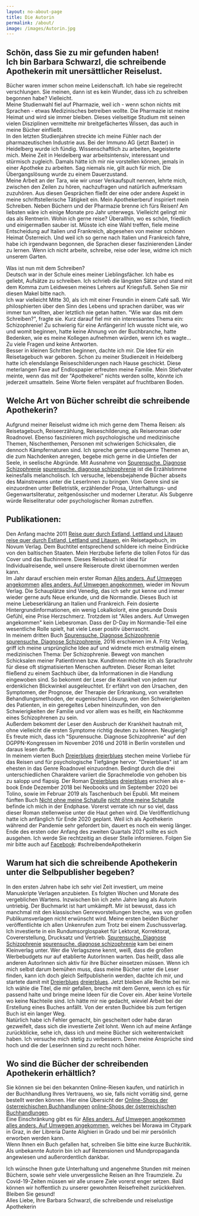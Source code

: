 ```yaml
---
layout: no-about-page
title: Die Autorin
permalink: /about/
image: /images/Autorin.jpg
---
```


## Schön, dass Sie zu mir gefunden haben!  <br> Ich bin Barbara Schwarzl, die schreibende Apothekerin mit unersättlicher Reiselust.

Bücher waren immer schon meine Leidenschaft. Ich habe sie regelrecht verschlungen. Sie meinen, dann ist es kein Wunder, dass ich zu schreiben begonnen habe? Vielleicht. <br> Meine Studienwahl fiel auf Pharmazie, weil ich - wenn schon nichts mit Sprachen - etwas Medizinisches betreiben wollte. Die Pharmazie ist meine Heimat und wird sie immer bleiben. Dieses vielseitige Studium mit seinen vielen Disziplinen vermittelte mir breitgefächertes Wissen, das auch in meine Bücher einfließt. <br> In den letzten Studienjahren streckte ich meine Fühler nach der pharmazeutischen Industrie aus. Bei der Immuno AG (jetzt Baxter) in Heidelberg wurde ich fündig. Wissenschaftlich zu arbeiten, begeisterte mich. Meine Zeit in Heidelberg war arbeitsintensiv, interessant und stürmisch zugleich. Damals hätte ich mir nie vorstellen können, jemals in einer Apotheke zu arbeiten. Sag niemals nie, gilt auch für mich. Die Übergangslösung wurde zu einem Dauerzustand. <br> Meine Arbeit an der Tara, wie wir unser Verkaufspult nennen, lehrte mich, zwischen den Zeilen zu hören, nachzufragen und natürlich aufmerksam zuzuhören. Aus diesen Gesprächen fließt der eine oder andere Aspekt in meine schriftstellerische Tätigkeit ein. Mein Apothekerberuf inspiriert mein Schreiben.
Neben Büchern und der Pharmazie brenne ich fürs Reisen! Am liebsten wäre ich einige Monate pro Jahr unterwegs. Vielleicht gelingt mir das als Rentnerin. Wohin ich gerne reise? Überallhin, wo es schön, friedlich und einigermaßen sauber ist. Müsste ich eine Wahl treffen, fiele meine Entscheidung auf Italien und Frankreich, abgesehen von meiner schönen Heimat Österreich. Und weil ich so gerne nach Italien und Frankreich fahre, habe ich irgendwann begonnen, die Sprachen dieser faszinierenden Länder zu lernen.
Wenn ich nicht arbeite, schreibe, reise oder lese, widme ich mich unserem Garten.


Was ist nun mit dem Schreiben? <br> 
Deutsch war in der Schule eines meiner Lieblingsfächer. Ich habe es geliebt, Aufsätze zu schreiben. Ich schrieb die längsten Sätze und stand mit dem Komma zum Leidwesen meines Lehrers auf Kriegsfuß. Sehen Sie mir diesen Makel bitte nach. <br> Ich war vielleicht Mitte 30, als ich mit einer Freundin in einem Café saß. Wir philosphierten über den Sinn des Lebens und sprachen darüber, was wir immer tun wollten, aber letztlich nie getan hatten. "Wie war das mit dem Schreiben?", fragte sie. Kurz darauf fiel mir ein interessantes Thema ein: Schizophrenie! Zu schwierig für eine Anfängerin! Ich wusste nicht wie, wo und womit beginnen, hatte keine Ahnung von der Buchbranche, hatte Bedenken, wie es meine Kollegen aufnehmen würden, wenn ich es wagte... Zu viele Fragen und keine Antworten. <br> Besser in kleinen Schritten beginnen, dachte ich mir. Die Idee für ein Reisetagebuch war geboren. Schon zu meiner Studienzeit in Heidelberg hatte ich elendslange Reiseschilderungen nach Hause geschickt. Diese meterlangen Faxe auf Endlospapier erfreuten meine Familie. Mein Stiefvater meinte, wenn das mit der "Apothekerei" nichts werden sollte, könnte ich jederzeit umsatteln. Seine Worte fielen verspätet auf fruchtbaren Boden.

## Welche Art von Bücher schreibt die schreibende Apothekerin?

Aufgrund meiner Reiselust widme ich mich gerne dem Thema Reisen: als Reisetagebuch, Reiseerzählung, Reiseschilderung, als Reiseroman oder Roadnovel. Ebenso faszinieren mich psychologische und medizinische Themen, Nischenthemen, Personen mit schwierigen Schicksalen, die dennoch Kämpfernaturen sind. Ich spreche gerne unbequeme Themen an, die zum Nachdenken anregen, begebe mich gerne in die Untiefen der Seele, in seelische Abgründe. Mit Ausnahme von [Spurensuche. Diagnose Schizophrenie] [spurensuche. diagnose schizophrenie] ist die Erzählstimme keinesfalls melancholisch. Ich versuche, lebensbejahende Bücher abseits des Mainstreams unter die LeserInnen zu bringen. Vom Genre sind sie einzuordnen unter Belletristik, erzählender Prosa, Unterhaltungs- und Gegenwartsliteratur, zeitgenössischer und moderner Literatur. Als Subgenre würde Reiseliteratur oder psychologischer Roman zutreffen. 

## Publikationen:

Den Anfang machte 2011 [Reise quer durch Estland, Lettland und Litauen] [reise quer durch Estland, Lettland und Litauen], ein Reisetagebuch, im Novum Verlag. Dem Buchtitel entsprechend schildere ich meine Eindrücke von den baltischen Staaten. Mein Herzbube lieferte die tollen Fotos für das Cover und das Buchinnere. Dieses Reisebuch ist ideal für Individualreisende, weil unsere Reiseroute direkt übernommen werden kann. <br> 
Im Jahr darauf erschien mein erster Roman [Alles anders. Auf Umwegen angekommen] [alles anders. Auf Umwegen angekommen], wieder im Novum Verlag. Die Schauplätze sind Venedig, das ich sehr gut kenne und immer wieder gerne aufs Neue erkunde, und die Normandie. Dieses Buch ist meine Liebeserklärung an Italien und Frankreich. Fein dosierte Hintergrundinformationen, ein wenig Lokalkolorit, eine gesunde Dosis Gefühl, eine Prise Herzschmerz. Trotzdem ist "Alles anders. Auf Umwegen angekommen" kein Liebesroman. Dass der D-Day im Normandie-Teil eine wesentliche Rolle spielt, hat viele Leser positiv überrascht. <br> 
In meinem dritten Buch [Spurensuche. Diagnose Schizophrenie] [spurensuche. Diagnose Schizophrenie], 2016 erschienen im A. Fritz Verlag, griff ich meine ursprüngliche Idee auf und widmete mich erstmalig einem medizinischen Thema: Der Schizophrenie. Bewegt von manchen Schicksalen meiner PatientInnen bzw. KundInnen möchte ich als Sprachrohr für diese oft stigmatisierten Menschen auftreten. Dieser Roman leitet fließend zu einem Sachbuch über, da Informationen in die Handlung eingewoben sind. So bekommt der Leser die Krankheit von jedem nur erdenklichen Blickwinkel ausgeleuchtet. Er erfährt von den Ursachen, den Symptomen, der Prognose, der Therapie der Erkrankung, von veralteten Behandlungsmethoden, der eugenischen Lösung, von den Schwierigkeiten des Patienten, in ein geregeltes Leben hineinzufinden, von den Schwierigkeiten der Familie und vor allem was es heißt, ein Nachkomme eines Schizophrenen zu sein. <br> Außerdem bekommt der Leser den Ausbruch der Krankheit hautnah mit, ohne vielleicht die ersten Symptome richtig deuten zu können. Neugierig? <br> 
Es freute mich, dass ich "Spurensuche. Diagnose Schizophrenie" auf den DGPPN-Kongressen im November 2016 und 2018 in Berlin vorstellen und daraus lesen durfte. <br> 
In meinem vierten Buch [Dreierblues] [dreierblues] stechen meine Vorliebe für das Reisen und für psychologische Tiefgänge hervor. "Dreierblues" ist am ehesten in das Genre Roadnovel einzuordnen. Bedingt durch die drei unterschiedlichen Charaktere variiert die Sprachmelodie von gehoben bis zu salopp und flapsig. Der Roman [Dreierblues] [dreierblues] erschien als e-book Ende Dezember 2018 bei Neobooks und im September 2020 bei Tolino, sowie im Februar 2019 als Taschenbuch bei Epubli.
Mit meinem fünften Buch [Nicht ohne meine Schatulle] [nicht ohne meine Schatulle] befinde ich mich in der Endphase. Vorerst verrate ich nur so viel, dass dieser Roman stellenweise unter die Haut gehen wird. Die Veröffentlichung hatte ich anfänglich für Ende 2020 geplant. Weil ich als Apothekerin während der Pandemie sehr gefordert bin, dauert es noch ein wenig länger. Ende des ersten oder Anfang des zweiten Quartals 2021 sollte es sich ausgehen. Ich werde Sie rechtzeitig an dieser Stelle informieren. Folgen Sie mir bitte auch auf [Facebook][facebook]: #schreibendeApothekerin



## Warum hat sich die schreibende Apothekerin unter die Selbpublisher begeben?

In den ersten Jahren habe ich sehr viel Zeit investiert, um meine Manuskripte Verlagen anzubieten. Es folgten Wochen und Monate des vergeblichen Wartens. Inzwischen bin ich zehn Jahre lang als Autorin untriebig. Der Buchmarkt ist hart umkämpft. Mir ist bewusst, dass ich manchmal mit den klassischen Genrevorstellungen breche, was von großen Publikumsverlagen nicht erwünscht wird. Meine ersten beiden Bücher veröffentlichte ich allen Unkenrufen zum Trotz bei einem Zuschussverlag. Ich investierte in ein Rundumsorglospaket für Lektorat, Korrektorat, Covererstellung, Drucksatz und Vertrieb. [Spurensuche. Diagnose Schizophrenie] [spurensuche. diagnose schizophrenie] kam bei einem Kleinverlag unter. Wer die Verlagszene kennt, weiß, dass die großen Werbebudgets nur auf etablierte AutorInnen warten. Das heißt, dass alle anderen AutorInnen sich aktiv für ihre Bücher einsetzen müssen. Wenn ich mich selbst darum bemühen muss, dass meine Bücher unter die Leser finden, kann ich doch gleich Selfpublisherin werden, dachte ich mir, und startete damit mit [Dreierblues] [dreierblues]. Jetzt bleiben alle Rechte bei mir. Ich wähle die Titel, die mir gefallen, breche mit dem Genre, wenn ich es für passend halte und bringe meine Ideen für die Cover ein. Aber keine Vorteile wo keine Nachteile sind. Ich hätte mir nie gedacht, wieviel Arbeit bei der Erstellung eines Buches anfällt. Von der ersten Buchidee bis zum fertigen Buch ist ein langer Weg. <br> Natürlich habe ich Fehler gemacht, bin gescheitert oder habe daran gezweifelt, dass sich die investierte Zeit lohnt. Wenn ich auf meine Anfänge zurückblicke, sehe ich, dass ich und meine Bücher sich weiterentwickelt haben. Ich versuche mich stetig zu verbessern. Denn meine Ansprüche sind hoch und die der LeserInnen sind zu recht noch höher.



## Wo sind die Bücher der schreibenden Apothekerin erhältlich?

Sie können sie bei den bekannten Online-Riesen kaufen, und natürlich in der Buchhandlung Ihres Vertrauens, wo sie, falls nicht vorrätig sind, gerne bestellt werden können. Hier eine Übersicht der [Online-Shops der österreichischen Buchhandlungen] [online-Shops der österreichischen Buchhandlungen]. <br> Eine Einschränkung gibt es für [Alles anders. Auf Umwegen angekommen] [alles anders. Auf Umwegen angekommen], welches bei Morawa im Citypark in Graz, in der Libreria Dante Alighieri in Grado und bei mir persönlich erworben werden kann.<br> Wenn Ihnen ein Buch gefallen hat, schreiben Sie bitte eine kurze Buchkritik. Als unbekannte Autorin bin ich auf Rezensionen und Mundpropaganda angewiesen und außerordentlich dankbar.

Ich wünsche Ihnen gute Unterhaltung und angenehme Stunden mit meinen Büchern, sowie sehr viele unvergessliche Reisen an Ihre Traumziele. Zu Covid-19-Zeiten müssen wir alle unsere Ziele vorerst enger setzen. Bald können wir hoffentlich zu unserer gewohnten Reisefreiheit zurückkehren. Bleiben Sie gesund! <br> 
Alles Liebe, Ihre Barbara Schwarzl, die schreibende und reiselustige Apothekerin



[reise quer durch Estland, Lettland und Litauen]: https://barbaraschwarzl.com/reise-quer-durch-estland-lettland-und-litauen/
[alles anders. Auf Umwegen angekommen]: https://barbaraschwarzl.com/alles-anders-auf-umwegen-angekommen/
[spurensuche. diagnose schizophrenie]: https://barbaraschwarzl.com/spurensuche-diagnose-schizophrenie/
[dreierblues]: https://barbaraschwarzl.com/dreierblues/
[nicht ohne meine Schatulle]: https://barbaraschwarzl.com/nicht-ohne-meine-schatulle/

[facebook]: https://www.facebook.com/schreibendeApothekerin
[online-Shops der österreichischen Buchhandlungen]: http://www.buecher.at/buylocal/
